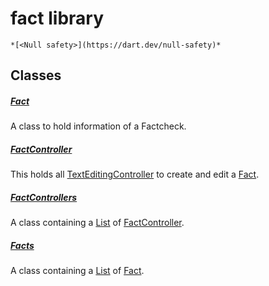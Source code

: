 


# fact library






    *[<Null safety>](https://dart.dev/null-safety)*





## Classes

##### [Fact](../models_fact/Fact-class.md)



A class to hold information of a Factcheck. 


##### [FactController](../models_fact/FactController-class.md)



This holds all <a href="https://api.flutter.dev/flutter/widgets/TextEditingController-class.html">TextEditingController</a> to create and edit a <a href="../models_fact/Fact-class.md">Fact</a>. 


##### [FactControllers](../models_fact/FactControllers-class.md)



A class containing a <a href="https://api.flutter.dev/flutter/dart-core/List-class.html">List</a> of <a href="../models_fact/FactController-class.md">FactController</a>. 


##### [Facts](../models_fact/Facts-class.md)



A class containing a <a href="https://api.flutter.dev/flutter/dart-core/List-class.html">List</a> of <a href="../models_fact/Fact-class.md">Fact</a>. 















